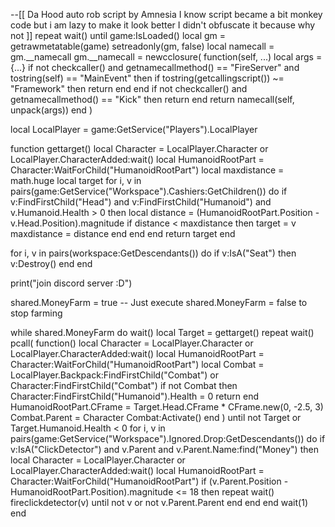 --[[
Da Hood auto rob script by Amnesia
I know script became a bit monkey code but i am lazy to make it look better
I didn't obfuscate it because why not
]]
repeat
    wait()
until game:IsLoaded()
local gm = getrawmetatable(game)
setreadonly(gm, false)
local namecall = gm.__namecall
gm.__namecall =
    newcclosure(
    function(self, ...)
        local args = {...}
        if not checkcaller() and getnamecallmethod() == "FireServer" and tostring(self) == "MainEvent" then
            if tostring(getcallingscript()) ~= "Framework" then
                return
            end
        end
        if not checkcaller() and getnamecallmethod() == "Kick" then
            return
        end
        return namecall(self, unpack(args))
    end
)

local LocalPlayer = game:GetService("Players").LocalPlayer

function gettarget()
    local Character = LocalPlayer.Character or LocalPlayer.CharacterAdded:wait()
    local HumanoidRootPart = Character:WaitForChild("HumanoidRootPart")
    local maxdistance = math.huge
    local target
    for i, v in pairs(game:GetService("Workspace").Cashiers:GetChildren()) do
        if v:FindFirstChild("Head") and v:FindFirstChild("Humanoid") and v.Humanoid.Health > 0 then
            local distance = (HumanoidRootPart.Position - v.Head.Position).magnitude
            if distance < maxdistance then
                target = v
                maxdistance = distance
            end
        end
    end
    return target
end

for i, v in pairs(workspace:GetDescendants()) do
    if v:IsA("Seat") then
        v:Destroy()
    end
end

print("join discord server :D")

shared.MoneyFarm = true -- Just execute shared.MoneyFarm = false to stop farming

while shared.MoneyFarm do
    wait()
    local Target = gettarget()
    repeat
        wait()
        pcall(
            function()
                local Character = LocalPlayer.Character or LocalPlayer.CharacterAdded:wait()
                local HumanoidRootPart = Character:WaitForChild("HumanoidRootPart")
                local Combat = LocalPlayer.Backpack:FindFirstChild("Combat") or Character:FindFirstChild("Combat")
                if not Combat then
                    Character:FindFirstChild("Humanoid").Health = 0
                    return
                end
                HumanoidRootPart.CFrame = Target.Head.CFrame * CFrame.new(0, -2.5, 3)
                Combat.Parent = Character
                Combat:Activate()
            end
        )
    until not Target or Target.Humanoid.Health < 0
    for i, v in pairs(game:GetService("Workspace").Ignored.Drop:GetDescendants()) do
        if v:IsA("ClickDetector") and v.Parent and v.Parent.Name:find("Money") then
            local Character = LocalPlayer.Character or LocalPlayer.CharacterAdded:wait()
            local HumanoidRootPart = Character:WaitForChild("HumanoidRootPart")
            if (v.Parent.Position - HumanoidRootPart.Position).magnitude <= 18 then
                repeat
                    wait()
                    fireclickdetector(v)
                until not v or not v.Parent.Parent
            end
        end
    end
    wait(1)
end
